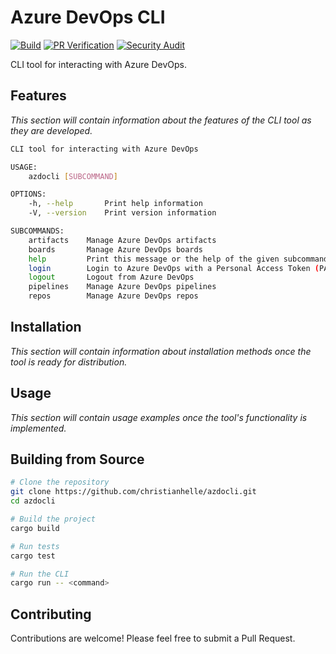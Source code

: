 # Azure DevOps CLI

[![Build](https://github.com/christianhelle/azdocli/actions/workflows/build.yml/badge.svg)](https://github.com/christianhelle/azdocli/actions/workflows/build.yml)
[![PR Verification](https://github.com/christianhelle/azdocli/actions/workflows/pr-verification.yml/badge.svg)](https://github.com/christianhelle/azdocli/actions/workflows/pr-verification.yml)
[![Security Audit](https://github.com/christianhelle/azdocli/actions/workflows/security-audit.yml/badge.svg)](https://github.com/christianhelle/azdocli/actions/workflows/security-audit.yml)

CLI tool for interacting with Azure DevOps.

## Features

*This section will contain information about the features of the CLI tool as they are developed.*

```sh
CLI tool for interacting with Azure DevOps

USAGE:
    azdocli [SUBCOMMAND]

OPTIONS:
    -h, --help       Print help information
    -V, --version    Print version information

SUBCOMMANDS:
    artifacts    Manage Azure DevOps artifacts
    boards       Manage Azure DevOps boards
    help         Print this message or the help of the given subcommand(s)
    login        Login to Azure DevOps with a Personal Access Token (PAT)
    logout       Logout from Azure DevOps
    pipelines    Manage Azure DevOps pipelines
    repos        Manage Azure DevOps repos
```

## Installation

*This section will contain information about installation methods once the tool is ready for distribution.*

## Usage

*This section will contain usage examples once the tool's functionality is implemented.*

## Building from Source

```bash
# Clone the repository
git clone https://github.com/christianhelle/azdocli.git
cd azdocli

# Build the project
cargo build

# Run tests
cargo test

# Run the CLI
cargo run -- <command>
```

## Contributing

Contributions are welcome! Please feel free to submit a Pull Request.
